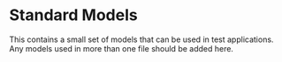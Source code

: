 # Standard Models

This contains a small set of models that can be used in
test applications. Any models used in more than one file should be
added here.